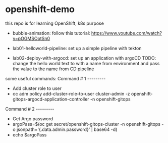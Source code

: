 # openshift-demo

this repo is for learning OpenShift, k8s purpose

- bubble-animation: follow this tutorial: https://www.youtube.com/watch?v=pOGMSOotSn0

- lab01-helloworld-pipeline: set up a simple pipeline with tekton

- lab02-deploy-with-argocd: set up an application with argoCD
TODO: change the hello world text to with a name from environment and pass the value to the name from CD pipeline

some useful commands:
Command # 1 --------- 
- Add cluster role to user 
- oc adm policy add-cluster-role-to-user cluster-admin -z openshift-gitops-argocd-application-controller -n openshift-gitops 

Command # 2 --------- 
- Get Argo password 
- argoPass=$(oc get secret/openshift-gitops-cluster -n openshift-gitops -o jsonpath='{.data.admin\.password}' | base64 -d)
- echo $argoPass 
